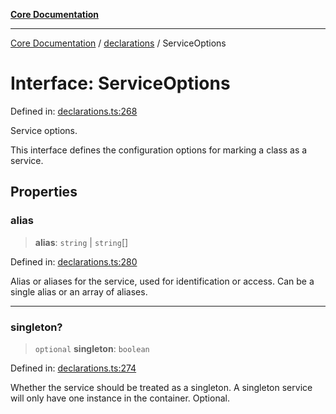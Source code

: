 [**Core Documentation**](../../README.md)

***

[Core Documentation](../../README.md) / [declarations](../README.md) / ServiceOptions

# Interface: ServiceOptions

Defined in: [declarations.ts:268](https://github.com/stonemjs/core/blob/e2fddc9518734748c09a72d4b4064dd1d4c1288c/src/declarations.ts#L268)

Service options.

This interface defines the configuration options for marking a class as a service.

## Properties

### alias

> **alias**: `string` \| `string`[]

Defined in: [declarations.ts:280](https://github.com/stonemjs/core/blob/e2fddc9518734748c09a72d4b4064dd1d4c1288c/src/declarations.ts#L280)

Alias or aliases for the service, used for identification or access.
Can be a single alias or an array of aliases.

***

### singleton?

> `optional` **singleton**: `boolean`

Defined in: [declarations.ts:274](https://github.com/stonemjs/core/blob/e2fddc9518734748c09a72d4b4064dd1d4c1288c/src/declarations.ts#L274)

Whether the service should be treated as a singleton.
A singleton service will only have one instance in the container.
Optional.
